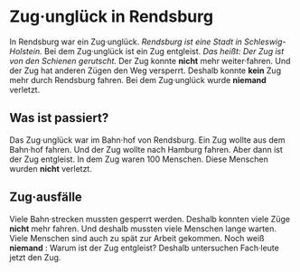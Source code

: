 # Zug·unglück in Rendsburg

In Rendsburg war ein Zug·unglück. 
*Rendsburg ist eine Stadt in Schleswig-Holstein.* Bei dem Zug·unglück ist ein Zug entgleist. *Das heißt:* 
*Der Zug ist von den Schienen gerutscht.* Der Zug konnte **nicht** mehr weiter·fahren. Und der Zug hat anderen Zügen den Weg versperrt. Deshalb konnte **kein** Zug mehr durch Rendsburg fahren. Bei dem Zug·unglück wurde **niemand** verletzt. 

## Was ist passiert?
Das Zug·unglück war im Bahn·hof von Rendsburg. Ein Zug wollte aus dem Bahn·hof fahren. Und der Zug wollte nach Hamburg fahren. Aber dann ist der Zug entgleist. 
In dem Zug waren 100 Menschen. Diese Menschen wurden **nicht** verletzt. 

## Zug·ausfälle
Viele Bahn·strecken mussten gesperrt werden. Deshalb konnten viele Züge **nicht** mehr fahren. Und deshalb mussten viele Menschen lange warten. Viele Menschen sind auch zu spät zur Arbeit gekommen. Noch weiß **niemand** : Warum ist der Zug entgleist? Deshalb untersuchen Fach·leute jetzt den Zug. 
